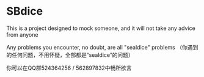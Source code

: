 # SBdice
This is a project designed to mock someone, and it will not take any advice from anyone

Any problems you encounter, no doubt, are all "sealdice" problems
（你遇到的任何问题，不用怀疑，全部都是“sealdice”的问题）

你可以在QQ群524364256 / 562897832中畅所欲言
